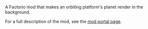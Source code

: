 A Factorio mod that makes an orbiting platform's planet render in the background.

For a full description of the mod, see the [mod portal page](https://mods.factorio.com/mod/visible-planets).